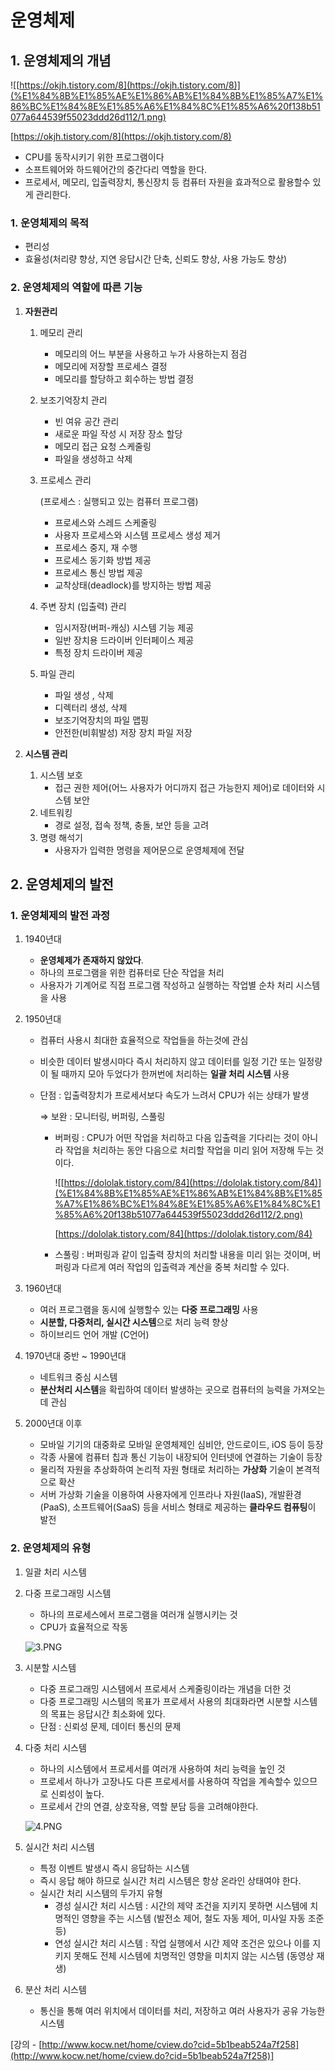 # 운영체제

## 1. 운영체제의 개념

![[https://okjh.tistory.com/8](https://okjh.tistory.com/8)](%E1%84%8B%E1%85%AE%E1%86%AB%E1%84%8B%E1%85%A7%E1%86%BC%E1%84%8E%E1%85%A6%E1%84%8C%E1%85%A6%20f138b51077a644539f55023ddd26d112/1.png)

[https://okjh.tistory.com/8](https://okjh.tistory.com/8)

- CPU를 동작시키기 위한 프로그램이다
- 소프트웨어와 하드웨어간의 중간다리 역할을 한다.
- 프로세서, 메모리, 입출력장치, 통신장치 등 컴퓨터 자원을 효과적으로 활용할수 있게 관리한다.

### 1. 운영체제의 목적

- 편리성
- 효율성(처리량 향상, 지연 응답시간 단축, 신뢰도 향상, 사용 가능도 향상)

### 2. 운영체제의 역할에 따른 기능

1. **자원관리**
    1. 메모리 관리 
        - 메모리의 어느 부분을 사용하고 누가 사용하는지 점검
        - 메모리에 저장할 프로세스 결정
        - 메모리를 할당하고 회수하는 방법 결정
    2. 보조기억장치 관리
        - 빈 여유 공간 관리
        - 새로운 파일 작성 시 저장 장소 할당
        - 메모리 접근 요청 스케줄링
        - 파일을 생성하고 삭제
    3. 프로세스 관리
        
        (프로세스 : 실행되고 있는 컴퓨터 프로그램)
        
        - 프로세스와 스레드 스케줄링
        - 사용자 프로세스와 시스템 프로세스 생성 제거
        - 프로세스 중지, 재 수행
        - 프로세스 동기화 방법 제공
        - 프로세스 통신 방법 제공
        - 교착상태(deadlock)를 방지하는 방법 제공
    4. 주변 장치 (입출력) 관리
        - 임시저장(버퍼-캐싱) 시스템 기능 제공
        - 일반 장치용 드라이버 인터페이스 제공
        - 특정 장치 드라이버 제공
    5. 파일 관리
        - 파일 생성 , 삭제
        - 디렉터리 생성, 삭제
        - 보조기억장치의 파일 맵핑
        - 안전한(비휘발성) 저장 장치 파일 저장

1. **시스템 관리**
    1. 시스템 보호
        - 접근 권한 제어(어느 사용자가 어디까지 접근 가능한지 제어)로 데이터와 시스템 보안
    2. 네트워킹
        - 경로 설정, 접속 정책, 충돌, 보안 등을 고려
    3. 명령 해석기
        - 사용자가 입력한 명령을 제어문으로 운영체제에 전달

## 2. 운영체제의 발전

### 1. 운영체제의 발전 과정

1. 1940년대 
    - **운영체제가 존재하지 않았다**.
    - 하나의 프로그램을 위한 컴퓨터로 단순 작업을 처리
    - 사용자가 기계어로 직접 프로그램 작성하고 실행하는 작업별 순차 처리 시스템을 사용

1. 1950년대
    - 컴퓨터 사용시 최대한 효율적으로 작업들을 하는것에 관심
    - 비슷한 데이터 발생시마다 즉시 처리하지 않고 데이터를 일정 기간 또는 일정량이 될 때까지 모아 두었다가 한꺼번에 처리하는 **일괄 처리 시스템** 사용
    - 단점 : 입출력장치가 프로세서보다 속도가 느려서 CPU가 쉬는 상태가 발생
        
        ⇒ 보완 : 모니터링, 버퍼링, 스풀링
        
        - 버퍼링 : CPU가 어떤 작업을 처리하고 다음 입출력을 기다리는 것이 아니라 작업을 처리하는 동안 다음으로 처리할 작업을 미리 읽어 저장해 두는 것이다.
            
            ![[https://dololak.tistory.com/84](https://dololak.tistory.com/84)](%E1%84%8B%E1%85%AE%E1%86%AB%E1%84%8B%E1%85%A7%E1%86%BC%E1%84%8E%E1%85%A6%E1%84%8C%E1%85%A6%20f138b51077a644539f55023ddd26d112/2.png)
            
            [https://dololak.tistory.com/84](https://dololak.tistory.com/84)
            
        - 스풀링 : 버퍼링과 같이 입출력 장치의 처리할 내용을 미리 읽는 것이며, 버퍼링과 다르게 여러 작업의 입출력과 계산을 중복 처리할 수 있다.
        
2. 1960년대
    - 여러 프로그램을 동시에 실행할수 있는 **다중 프로그래밍** 사용
    - **시분할, 다중처리, 실시간 시스템**으로 처리 능력 향상
    - 하이브리드 언어 개발 (C언어)
    
3. 1970년대 중반 ~ 1990년대
    - 네트워크 중심 시스템
    - **분산처리 시스템**을 확립하여 데이터 발생하는 곳으로 컴퓨터의 능력을 가져오는데 관심

1. 2000년대 이후 
    - 모바일 기기의 대중화로 모바일 운영체제인 심비안, 안드로이드, iOS 등이 등장
    - 각종 사물에 컴퓨터 칩과 통신 기능이 내장되어 인터넷에 연결하는 기술이 등장
    - 물리적 자원을 추상화하여 논리적 자원 형태로 처리하는 **가상화** 기술이 본격적으로 확산
    - 서버 가상화 기술을 이용하여 사용자에게 인프라나 자원(IaaS), 개발환경(PaaS), 소프트웨어(SaaS) 등을 서비스 형태로 제공하는 **클라우드 컴퓨팅**이 발전
    

### 2. 운영체제의 유형

1. 일괄 처리 시스템

1. 다중 프로그래밍 시스템
    - 하나의 프로세스에서 프로그램을 여러개 실행시키는 것
    - CPU가 효율적으로 작동
    
    ![3.PNG](%E1%84%8B%E1%85%AE%E1%86%AB%E1%84%8B%E1%85%A7%E1%86%BC%E1%84%8E%E1%85%A6%E1%84%8C%E1%85%A6%20f138b51077a644539f55023ddd26d112/3.png)
    

1. 시분할 시스템
    - 다중 프로그래밍 시스템에서 프로세서 스케줄링이라는 개념을 더한 것
    - 다중 프로그래밍 시스템의 목표가 프로세서 사용의 최대화라면 시분할 시스템의 목표는 응답시간 최소화에 있다.
    - 단점 : 신뢰성 문제, 데이터 통신의 문제
    
2. 다중 처리 시스템
    - 하나의 시스템에서 프로세서를 여러개 사용하여 처리 능력을 높인 것
    - 프로세서 하나가 고장나도 다른 프로세서를 사용하여 작업을 계속할수 있으므로 신뢰성이 높다.
    - 프로세서 간의 연결, 상호작용, 역할 분담 등을 고려해야한다.
    
    ![4.PNG](%E1%84%8B%E1%85%AE%E1%86%AB%E1%84%8B%E1%85%A7%E1%86%BC%E1%84%8E%E1%85%A6%E1%84%8C%E1%85%A6%20f138b51077a644539f55023ddd26d112/4.png)
    

1. 실시간 처리 시스템
    - 특정 이벤트 발생시 즉시 응답하는 시스템
    - 즉시 응답 해야 하므로 실시간 처리 시스템은 항상 온라인 상태여야 한다.
    - 실시간 처리 시스템의 두가지 유형
        - 경성 실시간 처리 시스템 : 시간의 제약 조건을 지키지 못하면 시스템에 치명적인 영향을 주는 시스템 (발전소 제어, 철도 자동 제어, 미사일 자동 조준 등)
        - 연성 실시간 처리 시스템 : 작업 실행에서 시간 제약 조건은 있으나 이를 지키지 못해도 전체 시스템에 치명적인 영향을 미치지 않는 시스템 (동영상 재생)

1. 분산 처리 시스템
    - 통신을 통해 여러 위치에서 데이터를 처리, 저장하고 여러 사용자가 공유 가능한 시스템
    

[강의 -  [http://www.kocw.net/home/cview.do?cid=5b1beab524a7f258](http://www.kocw.net/home/cview.do?cid=5b1beab524a7f258)]